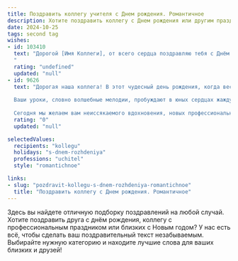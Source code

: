 ```yaml
---
title: Поздравить коллегу учителя c Днем рождения. Романтичное
description: Хотите поздравить коллегу c Днем рождения или другим праздником? Наш ИИ создаст незабываемое поздравление, а вы обязательно выделитесь среди других.  
date: 2024-10-25
tags: second tag
wishes:
- id: 103410
  text: "Дорогой [Имя Коллеги], от всего сердца поздравляю тебя с Днём рождения!  Пусть твой путь, подобно бесконечному звёздному небу, будет полон света, вдохновения и радости.  Твоя самоотверженность и преданность профессии учителя — это настоящий подвиг,  зажигающий сердца и умы юных сердец. Желаю тебе, чтобы каждый твой день был наполнен любовью, счастьем и благодарностью учеников, а  твоя душа всегда пела от полноты жизни!
  "
  rating: "undefined"
  updated: "null"
- id: 9626
  text: "Дорогая наша коллега! В этот чудесный день рождения, когда весь мир благоухает весенними ароматами, мы хотим выразить вам наше искреннее восхищение и признательность за ваш неоценимый вклад в благородное дело просвещения.
  
  Ваши уроки, словно волшебные мелодии, пробуждают в юных сердцах жажду знаний и открытий. Вы не просто учитель, вы проводник в мир безграничных возможностей, где каждый ученик может раскрыть свой потенциал и зажечь в нем неугасимый огонь познания.
  
  Сегодня мы желаем вам неиссякаемого вдохновения, новых профессиональных высот и безграничной любви от ваших благодарных учеников. Пусть ваша жизнь будет полна ярких красок, наполненной радостью и счастьем. С днем рождения, уважаемая коллега!"
  rating: "0"
  updated: "null"

selectedValues:
  recipients: "kollegu"
  holidays: "s-dnem-rozhdeniya"
  professions: "uchitel"
  style: "romantichnoe"

links:
- slug: "pozdravit-kollegu-s-dnem-rozhdeniya-romantichnoe"
  title: "Поздравить коллегу c Днем рождения. Романтичное"
---
```


Здесь вы найдете отличную подборку поздравлений на любой случай. 
Хотите поздравить друга с днём рождения, коллегу с профессиональным праздником или близких с Новым годом? У нас есть всё, чтобы сделать ваш поздравительный текст незабываемым. Выбирайте нужную категорию и находите лучшие слова для ваших близких и друзей!
